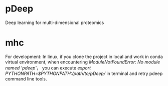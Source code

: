 # pDeep
Deep learning for multi-dimensional proteomics


# mhc

For development:
In linux, if you clone the project in local and work in conda virtual environment,
when encountering *ModuleNotFoundError: No module named 'pdeep'*，
you can execute *export PYTHONPATH=$PYTHONPATH:/path/to/pDeep/* in terminal and retry pdeep command line tools.
